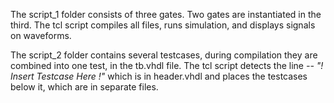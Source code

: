 The script_1 folder consists of three gates. Two gates are instantiated in the
third. The tcl script compiles all files, runs simulation, and displays signals
on waveforms.

The script_2 folder contains several testcases, during compilation they are 
combined into one test, in the tb.vhdl file. The tcl script detects the line 
*-- "! Insert Testcase Here !"* which is in header.vhdl and places the 
testcases below it, which are in separate files.
